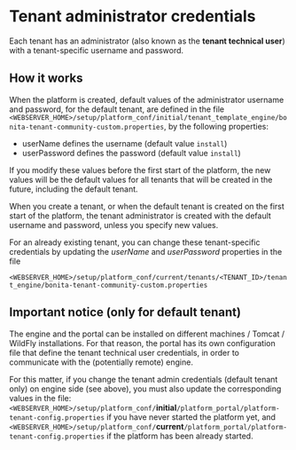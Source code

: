 # Tenant administrator credentials

Each tenant has an administrator (also known as the **tenant technical user**) with a tenant-specific username and password.

## How it works

When the platform is created, default values of the administrator username and password, for the default tenant, are defined in the file
`<WEBSERVER_HOME>/setup/platform_conf/initial/tenant_template_engine/bonita-tenant-community-custom.properties`, by the following properties:

- userName defines the username (default value `install`)
- userPassword defines the password (default value `install`)

If you modify these values before the first start of the platform, the new values will be the default values for all tenants that will be
created in the future, including the default tenant.

When you create a tenant, or when the default tenant is created on the first start of the platform, the tenant administrator is created
with the default username and password, unless you specify new values.

For an already existing tenant, you can change these tenant-specific credentials by updating the _userName_ and _userPassword_ properties in the file

`<WEBSERVER_HOME>/setup/platform_conf/current/tenants/<TENANT_ID>/tenant_engine/bonita-tenant-community-custom.properties`

## Important notice (only for default tenant)

The engine and the portal can be installed on different machines / Tomcat / WildFly installations. For that reason, the portal has its own configuration file
that define the tenant technical user credentials, in order to communicate with the (potentially remote) engine.

For this matter, if you change the tenant admin credentials (default tenant only) on engine side (see above), you must also update the corresponding values in the file:
`<WEBSERVER_HOME>/setup/platform_conf/`**initial**`/platform_portal/platform-tenant-config.properties` if you have never started the platform yet, and
`<WEBSERVER_HOME>/setup/platform_conf/`**current**`/platform_portal/platform-tenant-config.properties` if the platform has been already started.
